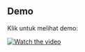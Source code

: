 ## Demo

Klik untuk melihat demo:

[![Watch the video](https://img.youtube.com/vi/_PACTTpwwVY/hqdefault.jpg)](https://youtu.be/_PACTTpwwVY?si=ejy_tZ_KpZ5envi9)
